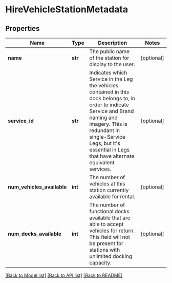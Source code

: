 # HireVehicleStationMetadata

## Properties
Name | Type | Description | Notes
------------ | ------------- | ------------- | -------------
**name** | **str** | The public name of the station for display to the user. | [optional] 
**service_id** | **str** | Indicates which Service in the Leg the vehicles contained in this dock belongs to, in order to indicate Service  and Brand naming and imagery. This is redundant in single-Service Legs, but it&#x27;s essential in Legs that have alternate equivalent services.  | [optional] 
**num_vehicles_available** | **int** | The number of vehicles at this station currently available for rental.  | [optional] 
**num_docks_available** | **int** | The number of functional docks available that are able to accept vehicles for return. This field will not be present for stations with unlimited docking capacity.  | [optional] 

[[Back to Model list]](../README.md#documentation-for-models) [[Back to API list]](../README.md#documentation-for-api-endpoints) [[Back to README]](../README.md)

